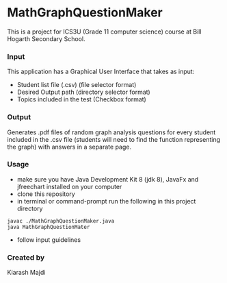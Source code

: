 # MathGraphQuestionMaker

This is a project for ICS3U (Grade 11 computer science) course at Bill Hogarth Secondary School.

### Input

This application has a Graphical User Interface that takes as input:
  - Student list file (.csv) (file selector format)
  - Desired Output path (directory selector format)
  - Topics included in the test (Checkbox format)

### Output

Generates .pdf files of random graph analysis questions for every student included in the .csv file (students will need to find the function representing the graph) with answers in a separate page.


### Usage
  - make sure you have Java Development Kit 8 (jdk 8), JavaFx and jfreechart installed on your computer
  - clone this repository
  - in terminal or command-prompt run the following in this project directory
  ```
  javac ./MathGraphQuestionMaker.java
  java MathGraphQuestionMater
  ```
  - follow input guidelines
  
### Created by

Kiarash Majdi
